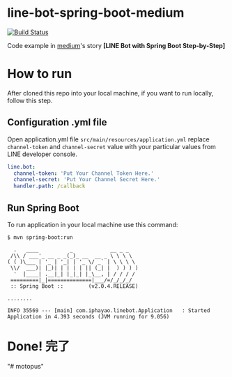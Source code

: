 # line-bot-spring-boot-medium

[![Build Status](https://travis-ci.org/iphayao/line-bot-spring-boot-medium.svg?branch=master)](https://travis-ci.org/iphayao/line-bot-spring-boot-medium)

Code example in [medium](https://medium.com/@phayao/%E0%B8%AA%E0%B8%A3%E0%B9%89%E0%B8%B2%E0%B8%87-line-bot-%E0%B8%94%E0%B9%89%E0%B8%A7%E0%B8%A2-spring-boot-step-by-step-607d501cb3a6)'s story **[LINE Bot with Spring Boot Step-by-Step]**


# How to run
After cloned this repo into your local machine, if you want to run locally, follow this step.

## Configuration .yml file
Open application.yml file `src/main/resources/application.yml` replace `channel-token` and `channel-secret` value with your particular values from LINE developer console.

```yml:application.yml
line.bot:
  channel-token: 'Put Your Channel Token Here.'
  channel-secret: 'Put Your Channel Secret Here.'
  handler.path: /callback
```

## Run Spring Boot
To run application in your local machine use this command:

```
$ mvn spring-boot:run

  .   ____          _            __ _ _
 /\\ / ___'_ __ _ _(_)_ __  __ _ \ \ \ \
( ( )\___ | '_ | '_| | '_ \/ _` | \ \ \ \
 \\/  ___)| |_)| | | | | || (_| |  ) ) ) )
  '  |____| .__|_| |_|_| |_\__, | / / / /
 =========|_|==============|___/=/_/_/_/
 :: Spring Boot ::        (v2.0.4.RELEASE)

........

INFO 35569 --- [main] com.iphayao.linebot.Application   : Started Application in 4.393 seconds (JVM running for 9.056)
```

# Done! 完了
"# motopus" 
